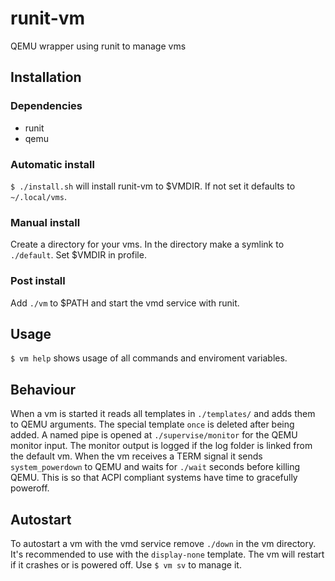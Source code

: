 # runit-vm
QEMU wrapper using runit to manage vms
## Installation
### Dependencies
- runit
- qemu
### Automatic install
`$ ./install.sh` will install runit-vm to $VMDIR.
If not set it defaults to `~/.local/vms`.
### Manual install
Create a directory for your vms.
In the directory make a symlink to `./default`.
Set $VMDIR in profile.
### Post install
Add `./vm` to $PATH and start the vmd service with runit.
## Usage
`$ vm help` shows usage of all commands and enviroment variables.
## Behaviour
When a vm is started it reads all templates in `./templates/` and adds them to QEMU arguments.
The special template `once` is deleted after being added.
A named pipe is opened at `./supervise/monitor` for the QEMU monitor input.
The monitor output is logged if the log folder is linked from the default vm.
When the vm receives a TERM signal it sends `system_powerdown` to QEMU and waits for `./wait` seconds before killing QEMU.
This is so that ACPI compliant systems have time to gracefully poweroff.
## Autostart
To autostart a vm with the vmd service remove `./down` in the vm directory.
It's recommended to use with the `display-none` template.
The vm will restart if it crashes or is powered off.
Use `$ vm sv` to manage it.
